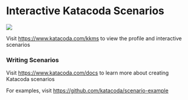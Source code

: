 # Interactive Katacoda Scenarios

[![](http://shields.katacoda.com/katacoda/kkms/count.svg)](https://www.katacoda.com/kkms "Get your profile on Katacoda.com")

Visit https://www.katacoda.com/kkms to view the profile and interactive scenarios

### Writing Scenarios
Visit https://www.katacoda.com/docs to learn more about creating Katacoda scenarios

For examples, visit https://github.com/katacoda/scenario-example
